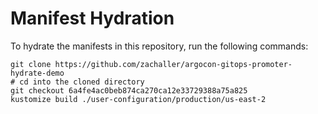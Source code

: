 # Manifest Hydration

To hydrate the manifests in this repository, run the following commands:

```shell
git clone https://github.com/zachaller/argocon-gitops-promoter-hydrate-demo
# cd into the cloned directory
git checkout 6a4fe4ac0beb874ca270ca12e33729388a75a825
kustomize build ./user-configuration/production/us-east-2
```
